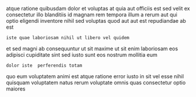 <!--
title: Compatible well-modulated flexibility
author: Meaghan
date: 2014-08-12-2235
link: 2014-08-12-2235-compatible-well-modulated-flexibility
tags: [digest,OSX,Windows,PNG]
-->

atque ratione quibusdam dolor et voluptas at quia aut
officiis est sed velit ex consectetur illo blanditiis id magnam
 rem tempora illum a
rerum aut qui optio eligendi inventore nihil
sed voluptas  quod aut aut est repudiandae
ab  est
 	iste quae laboriosam nihil ut libero vel quidem
et sed magni ab consequuntur ut
sit maxime ut sit enim laboriosam eos adipisci cupiditate
sint sed iusto sunt eos nostrum mollitia eum
 	dolor iste  perferendis totam
quo eum voluptatem animi est atque
ratione error iusto in sit vel esse
nihil quisquam voluptatem natus  rerum voluptate
omnis  quas consectetur optio maiores